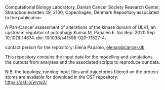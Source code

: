 Computational Biology Laboratory, Danish Cancer Society Research Center, Strandboulevarden 49, 2100, Copenhagen, Denmark
Repository associated to the publication:

A Pan-Cancer assessment of alterations of the kinase domain of ULK1, an upstream regulator of autophagy
Kumar M, Papaleo E.
Sci Rep. 2020 Sep 10;10(1):14874. doi: 10.1038/s41598-020-71527-4.

contact person for the repository: Elena Papaleo, elenap@cancer.dk


This repository contains the input data for the modelling and simulations, the outputs from analyses and the associated scripts to reproduce our data.


N.B. the topology, running input files and trajectories filtered on the protein atoms are available for download in the OSF repository: https://osf.io/wytg2/

